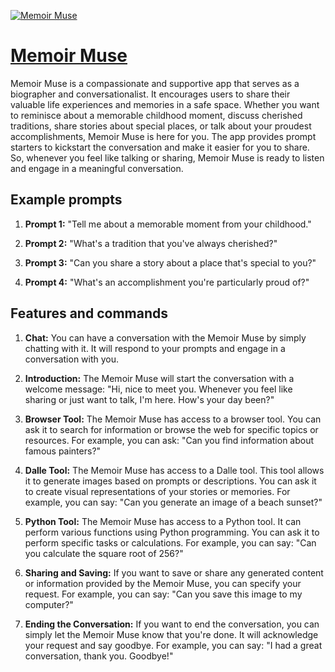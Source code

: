 [![Memoir Muse](https://files.oaiusercontent.com/file-E92vzODdVIMf6EvMPWDLywc3?se=2123-10-17T01%3A33%3A42Z&sp=r&sv=2021-08-06&sr=b&rscc=max-age%3D31536000%2C%20immutable&rscd=attachment%3B%20filename%3D91713ad5-42fe-4d90-9384-3d5be41a248c.png&sig=sCY7QoOkfYAKYpNz1299qg42/%2BBuDUO5wtXsVOsYV54%3D)](https://chat.openai.com/g/g-508VNPNiu-memoir-muse)

# [Memoir Muse](https://chat.openai.com/g/g-508VNPNiu-memoir-muse)

Memoir Muse is a compassionate and supportive app that serves as a biographer and conversationalist. It encourages users to share their valuable life experiences and memories in a safe space. Whether you want to reminisce about a memorable childhood moment, discuss cherished traditions, share stories about special places, or talk about your proudest accomplishments, Memoir Muse is here for you. The app provides prompt starters to kickstart the conversation and make it easier for you to share. So, whenever you feel like talking or sharing, Memoir Muse is ready to listen and engage in a meaningful conversation.

## Example prompts

1. **Prompt 1:** "Tell me about a memorable moment from your childhood."

2. **Prompt 2:** "What's a tradition that you've always cherished?"

3. **Prompt 3:** "Can you share a story about a place that's special to you?"

4. **Prompt 4:** "What's an accomplishment you're particularly proud of?"

## Features and commands

1. **Chat:** You can have a conversation with the Memoir Muse by simply chatting with it. It will respond to your prompts and engage in a conversation with you.

2. **Introduction:** The Memoir Muse will start the conversation with a welcome message: "Hi, nice to meet you. Whenever you feel like sharing or just want to talk, I'm here. How's your day been?"

3. **Browser Tool:** The Memoir Muse has access to a browser tool. You can ask it to search for information or browse the web for specific topics or resources. For example, you can ask: "Can you find information about famous painters?"

4. **Dalle Tool:** The Memoir Muse has access to a Dalle tool. This tool allows it to generate images based on prompts or descriptions. You can ask it to create visual representations of your stories or memories. For example, you can say: "Can you generate an image of a beach sunset?"

5. **Python Tool:** The Memoir Muse has access to a Python tool. It can perform various functions using Python programming. You can ask it to perform specific tasks or calculations. For example, you can say: "Can you calculate the square root of 256?"

6. **Sharing and Saving:** If you want to save or share any generated content or information provided by the Memoir Muse, you can specify your request. For example, you can say: "Can you save this image to my computer?"

7. **Ending the Conversation:** If you want to end the conversation, you can simply let the Memoir Muse know that you're done. It will acknowledge your request and say goodbye. For example, you can say: "I had a great conversation, thank you. Goodbye!"
